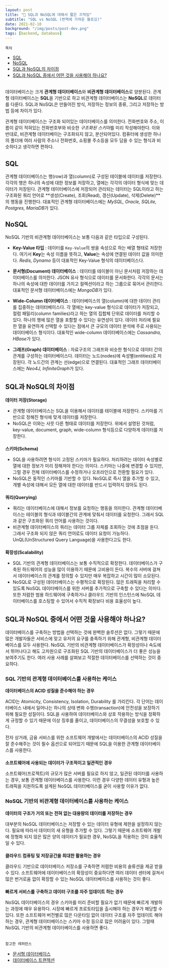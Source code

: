 ```yaml
---
layout: post
title: "🧐 SQL과 NoSQL에 대해서 짧은 끄적임"
subtitle: "SQL vs NoSQL (번역에 가까운 블로깅)"
date: 2021-02-10
background: "/img/posts/post-dev.png"
tags: [backend, database]
---
```


`목차` <br />

- [SQL](#SQL)
- [NoSQL](#NoSQL)
- [SQL과 NoSQL의 차이점](#SQL과-NoSQL의-차이점)
- [SQL과 NoSQL 중에서 어떤 것을 사용해야 하나요?](#SQL과-NoSQL-중에서-어떤-것을-사용해야-하나요?)

<p style="display: block; margin-top: 0px; margin-bottom: 32px" > </p>

데이터베이스는 크게 **관계형 데이터베이스**와 **비관계형 데이터베이스**로 양분된다. 관계형 데이터베이스는 **SQL**을 기반으로 하고 비관계형 데이터베이스는 **NoSQL**로 데이터를 다룬다. SQL과 NoSQL은 만들어진 방식, 저장하는 정보의 종류, 그리고 저장하는 방법 등에 차이가 있다. <br />

관계형 데이터베이스는 구조화 되어있는 데이터베이스를 의미한다. 전화번호와 주소, 이름이 같이 적혀있는 전화번호부와 비슷한 *구조화된 스키마*를 미리 작성해야한다. 이와 반대로, 비관계형 데이터베이는 구조화되지 않고, 분산되어있다. 컴퓨터에 생성한 하나의 폴더에 여러 사람의 주소나 전화번호, 쇼핑몰 주소등을 모두 담을 수 있는 형식과 비슷하다고 생각하면 편하다.

<p style="display: block; margin-top: 0px; margin-bottom: 32px" > </p>

## SQL

관계형 데이터베이스는 행(row)과 열(column)로 구성된 테이블에 데이터를 저장한다. 각각의 행은 하나의 속성에 대한 정보를 저장하고, 열에는 각각의 데이터 형식에 맞는 데이터가 저장된다. 관계형 데이터베이스에 저장되어 관리되는 데이터는 SQL이라고 하는 구조화된 쿼리 언어로 **생성(Create), 조회(Read), 갱신(Update), 삭제(Delete)**의 행동을 진행한다. 대표적인 관계형 데이터베이스에는 *MySQL, Oracle, SQLite, Postgres, MariaDB*가 있다.

<p style="display: block; margin-top: 0px; margin-bottom: 25px" > </p>

## NoSQL

NoSQL 기반의 비관계형 데이터베이스는 보통 다음과 같은 타입으로 구성된다.

- **Key-Value 타입** : 데이터를 `Key-Value`의 쌍을 속성으로 하는 배열 형태로 저장한다. 여기서 **Key**는 속성 이름을 뜻하고, **Value**는 속성에 연결된 데이터 값을 의미한다. _Redis, Dynamo_ 등이 대표적인 Key-Value 형식의 데이터베이스다.

- **문서형(Document) 데이터베이스** : 데이터를 테이블이 아닌 문서처럼 저장하는 데이터베이스를 의미한다. JSON 유사 형식으로 데이터를 문서화한다. 각각의 문서는 하나의 속성에 대한 데이터를 가지고 컬렉션이라고 하는 그룹으로 묶어서 관리한다. 대표적인 문서형 데이터베이스에는 *MongoDB*가 있다.

- **Wide-Column 데이터베이스** : 데이터베이스의 열(column)에 대한 데이터 관리를 집중하는 데이터베이스다. 각 열에는 key-value 형식으로 데이터가 저장되고, 컬럼 패밀리(column families)라고 하는 열의 집합체 단위로 데이터를 처리할 수 있다. 하나의 행에 많은 열을 포함할 수 있다는 유연성이 있다. 데이터 처리에 필요한 열을 유연하게 선택할 수 있다는 점에서 큰 규모의 데이터 분석에 주로 사용되는 데이터베이스 형식이다. 대표적인 wide-column 데이터베이스에는 *Cassandra, HBase*가 있다.

- **그래프(Graph) 데이터베이스** : 자료구조의 그래프와 비슷한 형식으로 데이터 간의 관계를 구성하는 데이터베이스다. 데이터는 노드(nodes)에 속성별(entities)로 저장된다. 각 노드간의 관계는 선(edge)으로 연결된다. 대표적인 그래프 데이터베이스에는 *Neo4J, InfiniteGraph*가 있다.

<p style="display: block; margin-top: 0px; margin-bottom: 32px" > </p>

## SQL과 NoSQL의 차이점

**데이터 저장(Storage)**

- 관계형 데이터베이스는 SQL을 이용해서 데이터를 테이블에 저장한다. 스키마를 기반으로 정해진 형식에 맞게 데이터를 저장한다.
- NoSQL은 이와는 사뭇 다른 형태로 데이터를 저장한다. 위에서 설명된 것처럼, key-value, document, graph, wide-column 형식등으로 다양하게 데이터를 저장한다.

<p style="display: block; margin-top: 0px; margin-bottom: 20px" > </p>

**스키마(Schema)**

- SQL을 사용하려면 형식이 고정된 스키마가 필요하다. 처리하려는 데이터 속성별로 열에 대한 정보가 미리 정해져야 한다는 의미다. 스키마는 나중에 변경할 수 있지만, 그럴 경우 전체 데이터베이스를 수정하거나 오프라인으로 전환할 필요가 있다.
- NoSQL은 동적인 스키마를 기반할 수 있다. NoSQL로 즉시 열을 추가할 수 있고, 개별 속성에 대해서 모든 열에 대한 데이터를 반드시 입력하지 않아도 된다.

<p style="display: block; margin-top: 0px; margin-bottom: 20px" > </p>

**쿼리(Querying)**

- 쿼리는 데이터베이스에 대해서 정보를 요청하는 행동을 의미한다. 관계형 데이터베이스는 테이블의 형식과 테이블간의 관계에 맞춰서 데이터를 요청한다. 그래서 SQL과 같은 구조화된 쿼리 언어를 사용하는 것이다.
- 비관계형 데이터베이스의 쿼리는 데이터 그룹 자체를 조회하는 것에 초점을 둔다. 그래서 구조화 되지 않은 쿼리 언어로도 데이터 요청이 가능하다. UnQL(UnStructured Query Language)을 사용한다고도 한다.

<p style="display: block; margin-top: 0px; margin-bottom: 20px" > </p>

**확장성(Scalability)**

- SQL 기반의 관계형 데이터베이스는 보통 수직적으로 확장한다. 데이터베이스가 구축된 하드웨어의 성능을 많이 이용하기 때문에 고비용이 든다. 복수의 서버에 걸쳐서 데이터베이스의 관계를 정의할 수 있지만 매우 복잡하고 시간이 많이 소모된다.
- NoSQL로 구성된 데이터베이스는 수평적으로 확장된다. 많은 트래픽을 처리할 수 있도록 NoSQL 데이터베이스를 위한 서버를 추가적으로 구축할 수 있다는 의미다. 또한 저렴한 범용 하드웨어에 구축하거나 클라우드 기반의 인스턴스에 NoSQL 데이터베이스를 호스팅할 수 있어서 수직적 확장보다 비용 효율성이 높다.

<p style="display: block; margin-top: 0px; margin-bottom: 32px" > </p>

## SQL과 NoSQL 중에서 어떤 것을 사용해야 하나요?

데이터베이스를 구축하는 방법을 선택하는 것에 완벽한 솔루션은 없다. 그렇기 때문에 많은 개발자들은 서비스에 맞고 유저의 요구를 충족하기 위해 관계형, 비관계형 데이터베이스를 모두 사용한다. NoSQL 기반의 비관계형 데이터베이스가 확장성이나 속도에서 뛰어나다고 해도 고차원으로 구조화된 SQL 기반의 데이터베이스가 더 좋은 성능을 보여주기도 한다. 여러 사용 사례를 살펴보고 적절한 데이터베이스를 선택하는 것이 중요하다.

<p style="display: block; margin-top: 0px; margin-bottom: 25px" > </p>

### SQL 기반의 관계형 데이터베이스를 사용하는 케이스

**데이터베이스의 ACID 성질을 준수해야 하는 경우** <br />

ACID는 Atomicity, Consistency, Isolation, Durability 를 가리킨다. 각 단어는 데이터베이스 내에서 일어나는 하나의 상태 변화 수행(transaction)에 안전성을 보장하기 위해 필요한 성질이다. SQL을 사용하여 데이터베이스와 상호 작용하는 방식을 정확하게 규정할 수 있기 때문에 이상 징후를 줄이고, 데이터베이스의 무결성을 보호할 수 있다. <br />

전자 상거래, 금융 서비스를 위한 소프트웨어 개발에서는 데이터베이스의 ACID 성질을 잘 준수해주는 것이 필수 옵션으로 되어있기 때문에 SQL을 이용한 관계형 데이터베이스를 사용한다. <br />

<p style="display: block; margin-top: 0px; margin-bottom: 20px" > </p>

**소프트웨어에 사용되는 데이터가 구조적이고 일관적인 경우** <br />

소프트웨어(프로젝트)의 규모가 많은 서버를 필요로 하지 않고, 일관된 데이터를 사용하는 경우, 보통 관계형 데이터베이스를 사용한다. 이런 경우 다양한 데이터 유형과 높은 트래픽을 지원하도록 설계된 NoSQL 데이터베이스를 굳이 사용할 이유가 없다.

<p style="display: block; margin-top: 0px; margin-bottom: 25px" > </p>

### NoSQL 기반의 비관계형 데이터베이스를 사용하는 케이스

**데이터의 구조가 거의 또는 전혀 없는 대용량의 데이터를 저장하는 경우** <br />

대부분의 NoSQL 데이터베이스는 저장할 수 있는 데이터 유형에 제한을 설정하지 않는다. 필요에 따라서 데이터의 새 유형을 추가할 수 있다. 그렇기 때문에 소프트웨어 개발에 정형화 되지 않은 많은 양의 데이터가 필요한 경우, NoSQL을 적용하는 것이 효율적일 수 있다.

<p style="display: block; margin-top: 0px; margin-bottom: 20px" > </p>

**클라우드 컴퓨팅 및 저장공간을 최대한 활용하는 경우** <br />

클라우드 기반으로 데이터베이스 저장소를 구축하면 저렴한 비용의 솔류션을 제공 받을 수 있다. 소프트웨어에 데이터베이스의 확장성이 중요하다면 여러 데이터 센터에 걸쳐서 많은 번거로움 없이 확장할 수 있는 NoSQL 데이터베이스를 사용하는 것이 좋다.

<p style="display: block; margin-top: 0px; margin-bottom: 20px" > </p>

**빠르게 서비스를 구축하고 데이터 구조를 자주 업데이트 하는 경우** <br />

NoSQL 데이터베이스의 경우 스키마를 미리 준비할 필요가 없기 때문에 빠르게 개발하는 과정에 매우 유용하다. 시장에 빠르게 프로토타입을 출시해야 하는 경우가 해당할 수 있다. 또한 소프트웨어 버전별로 많은 다운타임 없이 데이터 구조를 자주 업데이트 해야하는 경우, 관계형 데이터베이스는 스키마 수정 등으로 많은 어려움이 있다. 그럴때 NoSQL 기반의 비관계형 데이터베이스를 사용하면 좋다.

<p style="display: block; margin-top: 0px; margin-bottom: 32px" > </p>

`참고한 레퍼런스` <br />

- [문서형 데이터베이스](https://aws.amazon.com/ko/nosql/document/)
- [데이터베이스 트랜젝션](https://mommoo.tistory.com/62)

<p style="display: block; margin-top: 0px; margin-bottom: 32px" > </p>
